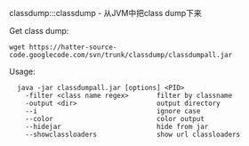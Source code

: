 classdump:::classdump - 从JVM中把class dump下来

Get class dump:
```
wget https://hatter-source-code.googlecode.com/svn/trunk/classdump/classdumpall.jar
```

Usage:
```
  java -jar classdumpall.jar [options] <PID>
    -filter <class name regex>       filter by classname
    -output <dir>                    output directory
    --i                              ignore case
    --color                          color output
    --hidejar                        hide from jar
    --showclassloaders               show url classloaders
```

